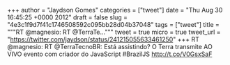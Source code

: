 
+++
author = "Jaydson Gomes"
categories = ["tweet"]
date = "Thu Aug 30 16:45:25 +0000 2012"
draft = false
slug = "4e3c1f9d7f41c1746508592c095bb28d04b37048"
tags = ["tweet"]
title = """RT @magnesio: RT @TerraTe..."""
tweet = true
micro = true
tweet_url = "https://twitter.com/jaydson/status/241215055633461250"
+++
RT @magnesio: RT @TerraTecnoBR: Está assistindo? O Terra transmite AO VIVO evento com criador do JavaScript #BrazilJS http://t.co/V0GsxSaF

